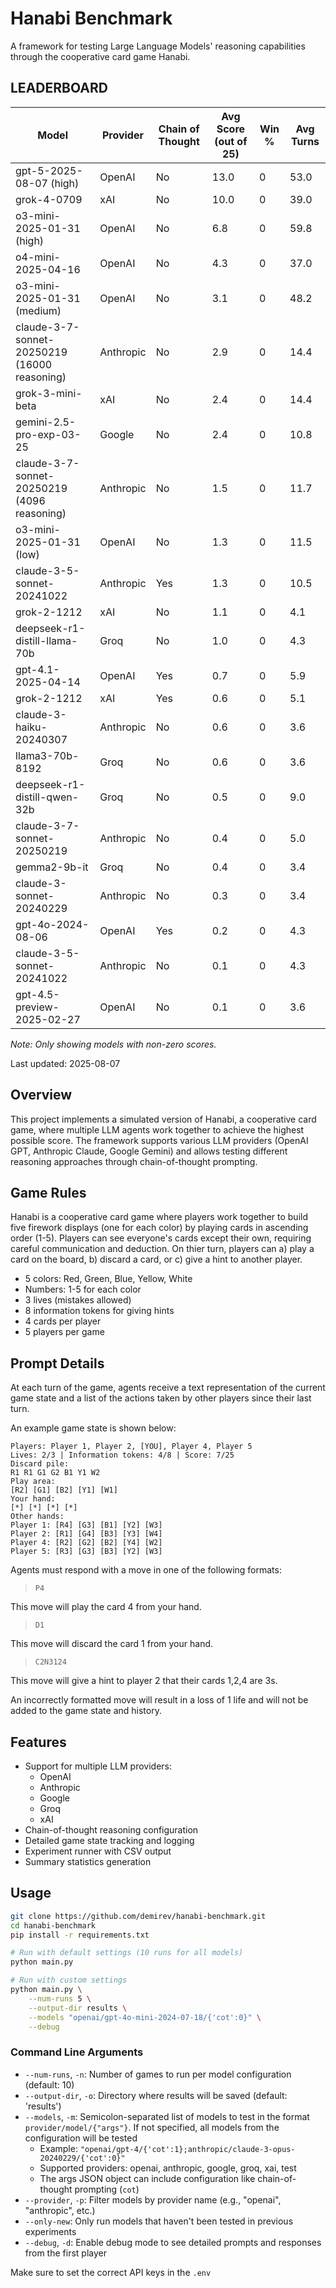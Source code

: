 # Hanabi Benchmark

A framework for testing Large Language Models' reasoning capabilities through the cooperative card game Hanabi.

## LEADERBOARD
| Model | Provider | Chain of Thought | Avg Score (out of 25) | Win % | Avg Turns |
|-------|----------|------------------|----------------------|--------|------------|
| gpt-5-2025-08-07 (high) | OpenAI | No | 13.0 | 0 | 53.0 |
| grok-4-0709 | xAI | No | 10.0 | 0 | 39.0 |
| o3-mini-2025-01-31 (high) | OpenAI | No | 6.8 | 0 | 59.8 |
| o4-mini-2025-04-16 | OpenAI | No | 4.3 | 0 | 37.0 |
| o3-mini-2025-01-31 (medium) | OpenAI | No | 3.1 | 0 | 48.2 |
| claude-3-7-sonnet-20250219 (16000 reasoning) | Anthropic | No | 2.9 | 0 | 14.4 |
| grok-3-mini-beta | xAI | No | 2.4 | 0 | 14.4 |
| gemini-2.5-pro-exp-03-25 | Google | No | 2.4 | 0 | 10.8 |
| claude-3-7-sonnet-20250219 (4096 reasoning) | Anthropic | No | 1.5 | 0 | 11.7 |
| o3-mini-2025-01-31 (low) | OpenAI | No | 1.3 | 0 | 11.5 |
| claude-3-5-sonnet-20241022 | Anthropic | Yes | 1.3 | 0 | 10.5 |
| grok-2-1212 | xAI | No | 1.1 | 0 | 4.1 |
| deepseek-r1-distill-llama-70b | Groq | No | 1.0 | 0 | 4.3 |
| gpt-4.1-2025-04-14 | OpenAI | Yes | 0.7 | 0 | 5.9 |
| grok-2-1212 | xAI | Yes | 0.6 | 0 | 5.1 |
| claude-3-haiku-20240307 | Anthropic | No | 0.6 | 0 | 3.6 |
| llama3-70b-8192 | Groq | No | 0.6 | 0 | 3.6 |
| deepseek-r1-distill-qwen-32b | Groq | No | 0.5 | 0 | 9.0 |
| claude-3-7-sonnet-20250219 | Anthropic | No | 0.4 | 0 | 5.0 |
| gemma2-9b-it | Groq | No | 0.4 | 0 | 3.4 |
| claude-3-sonnet-20240229 | Anthropic | No | 0.3 | 0 | 3.4 |
| gpt-4o-2024-08-06 | OpenAI | Yes | 0.2 | 0 | 4.3 |
| claude-3-5-sonnet-20241022 | Anthropic | No | 0.1 | 0 | 4.3 |
| gpt-4.5-preview-2025-02-27 | OpenAI | No | 0.1 | 0 | 3.6 |

*Note: Only showing models with non-zero scores.*

Last updated: 2025-08-07

## Overview

This project implements a simulated version of Hanabi, a cooperative card game, where multiple LLM agents work together to achieve the highest possible score. The framework supports various LLM providers (OpenAI GPT, Anthropic Claude, Google Gemini) and allows testing different reasoning approaches through chain-of-thought prompting.

## Game Rules

Hanabi is a cooperative card game where players work together to build five firework displays (one for each color) by playing cards in ascending order (1-5). Players can see everyone's cards except their own, requiring careful communication and deduction. On thier turn, players can a) play a card on the board, b) discard a card, or c) give a hint to another player.

- 5 colors: Red, Green, Blue, Yellow, White
- Numbers: 1-5 for each color
- 3 lives (mistakes allowed)
- 8 information tokens for giving hints
- 4 cards per player
- 5 players per game

## Prompt Details

At each turn of the game, agents receive a text representation of the current game state and a list of the actions taken by other players since their last turn.

An example game state is shown below:

```
Players: Player 1, Player 2, [YOU], Player 4, Player 5
Lives: 2/3 | Information tokens: 4/8 | Score: 7/25
Discard pile:
R1 R1 G1 G2 B1 Y1 W2
Play area:
[R2] [G1] [B2] [Y1] [W1]
Your hand:
[*] [*] [*] [*]
Other hands:
Player 1: [R4] [G3] [B1] [Y2] [W3]
Player 2: [R1] [G4] [B3] [Y3] [W4]
Player 4: [R2] [G2] [B2] [Y4] [W2]
Player 5: [R3] [G3] [B3] [Y2] [W3]
```

Agents must respond with a move in one of the following formats:

> `P4`

This move will play the card 4 from your hand.

> `D1`

This move will discard the card 1 from your hand.

> `C2N3124`

This move will give a hint to player 2 that their cards 1,2,4 are 3s.

An incorrectly formatted move will result in a loss of 1 life and will not be added to the game state and history.

## Features

- Support for multiple LLM providers:
  - OpenAI 
  - Anthropic 
  - Google
  - Groq
  - xAI
- Chain-of-thought reasoning configuration
- Detailed game state tracking and logging
- Experiment runner with CSV output
- Summary statistics generation

## Usage

```bash
git clone https://github.com/demirev/hanabi-benchmark.git
cd hanabi-benchmark
pip install -r requirements.txt

# Run with default settings (10 runs for all models)
python main.py

# Run with custom settings
python main.py \
    --num-runs 5 \
    --output-dir results \
    --models "openai/gpt-4o-mini-2024-07-18/{'cot':0}" \
    --debug
```

### Command Line Arguments

- `--num-runs`, `-n`: Number of games to run per model configuration (default: 10)
- `--output-dir`, `-o`: Directory where results will be saved (default: 'results')
- `--models`, `-m`: Semicolon-separated list of models to test in the format `provider/model/{"args"}`. If not specified, all models from the configuration will be tested
  - Example: `"openai/gpt-4/{'cot':1};anthropic/claude-3-opus-20240229/{'cot':0}"`
  - Supported providers: openai, anthropic, google, groq, xai, test
  - The args JSON object can include configuration like chain-of-thought prompting (`cot`)
- `--provider`, `-p`: Filter models by provider name (e.g., "openai", "anthropic", etc.)
- `--only-new`: Only run models that haven't been tested in previous experiments
- `--debug`, `-d`: Enable debug mode to see detailed prompts and responses from the first player

Make sure to set the correct API keys in the `.env`